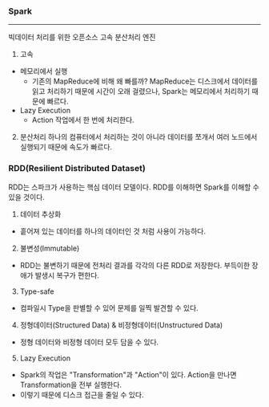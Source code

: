 ### Spark
---
빅데이터 처리를 위한 오픈소스 고속 분산처리 엔진  
1. 고속
- 메모리에서 실행
  - 기존의 MapReduce에 비해 왜 빠를까? MapReduce는 디스크에서 데이터를 읽고 처리하기 때문에 시간이 오래 걸렸으나, Spark는 메모리에서 처리하기 때문에 빠르다.
- Lazy Execution
  - Action 작업에서 한 번에 처리한다.
2. 분산처리
하나의 컴퓨터에서 처리하는 것이 아니라 데이터를 쪼개서 여러 노드에서 실행되기 때문에 속도가 빠르다.

### RDD(Resilient Distributed Dataset)
RDD는 스파크가 사용하는 핵심 데이터 모델이다. RDD를 이해하면 Spark를 이해할 수 있을 것이다.
1. 데이터 추상화
- 흩어져 있는 데이터를 하나의 데이터인 것 처럼 사용이 가능하다.
2. 불변성(Immutable)
- RDD는 불변하기 때문에 전처리 결과를 각각의 다른 RDD로 저장한다. 부득이한 장애가 발생시 복구가 편한다.
3. Type-safe
- 컴파일시 Type을 판별할 수 있어 문제를 일찍 발견할 수 있다.
4. 정형데이터(Structured Data) & 비정형데이터(Unstructured Data)
- 정형 데이터와 비정형 데이터 모두 담을 수 있다.
5. Lazy Execution
- Spark의 작업은 "Transformation"과 "Action"이 있다. Action을 만나면 Transformation을 전부 실행한다.
- 이렇기 때문에 디스크 접근을 줄일 수 있다.